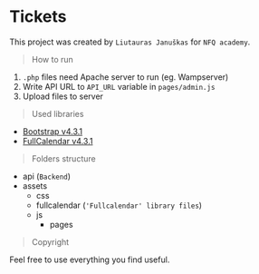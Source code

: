# Tickets

This project was created by `Liutauras Januškas` for `NFQ academy`.

> How to run
1. `.php` files need Apache server to run (eg. Wampserver)
2. Write API URL to `API_URL` variable in `pages/admin.js`
3. Upload files to server

> Used libraries
- [Bootstrap v4.3.1](https://getbootstrap.com/)
- [FullCalendar v4.3.1](https://fullcalendar.io/)

> Folders structure
- api (`Backend`)
- assets
  - css
  - fullcalendar (`'Fullcalendar' library files`)
  - js
    - pages
    
> Copyright

Feel free to use everything you find useful.
